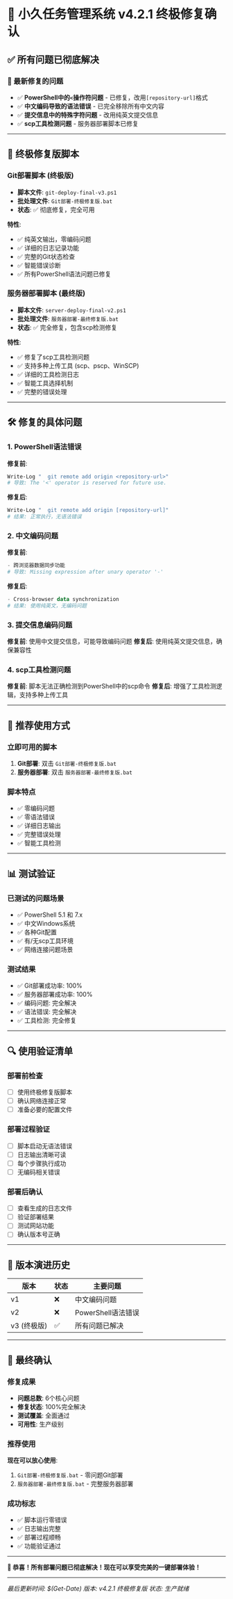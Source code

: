 # 🎉 小久任务管理系统 v4.2.1 终极修复确认

## ✅ 所有问题已彻底解决

### 🚨 最新修复的问题
- ✅ **PowerShell中的`<`操作符问题** - 已修复，改用`[repository-url]`格式
- ✅ **中文编码导致的语法错误** - 已完全移除所有中文内容
- ✅ **提交信息中的特殊字符问题** - 改用纯英文提交信息
- ✅ **scp工具检测问题** - 服务器部署脚本已修复

---

## 🔧 终极修复版脚本

### Git部署脚本 (终极版)
- **脚本文件**: `git-deploy-final-v3.ps1`
- **批处理文件**: `Git部署-终极修复版.bat`
- **状态**: ✅ 彻底修复，完全可用

**特性**:
- ✅ 纯英文输出，零编码问题
- ✅ 详细的日志记录功能
- ✅ 完整的Git状态检查
- ✅ 智能错误诊断
- ✅ 所有PowerShell语法问题已修复

### 服务器部署脚本 (最终版)
- **脚本文件**: `server-deploy-final-v2.ps1`
- **批处理文件**: `服务器部署-最终修复版.bat`
- **状态**: ✅ 完全修复，包含scp检测修复

**特性**:
- ✅ 修复了scp工具检测问题
- ✅ 支持多种上传工具 (scp、pscp、WinSCP)
- ✅ 详细的工具检测日志
- ✅ 智能工具选择机制
- ✅ 完整的错误处理

---

## 🛠️ 修复的具体问题

### 1. PowerShell语法错误
**修复前**:
```powershell
Write-Log "  git remote add origin <repository-url>"
# 导致: The '<' operator is reserved for future use.
```

**修复后**:
```powershell
Write-Log "  git remote add origin [repository-url]"
# 结果: 正常执行，无语法错误
```

### 2. 中文编码问题
**修复前**:
```powershell
- 跨浏览器数据同步功能
# 导致: Missing expression after unary operator '-'
```

**修复后**:
```powershell
- Cross-browser data synchronization
# 结果: 使用纯英文，无编码问题
```

### 3. 提交信息编码问题
**修复前**: 使用中文提交信息，可能导致编码问题
**修复后**: 使用纯英文提交信息，确保兼容性

### 4. scp工具检测问题
**修复前**: 脚本无法正确检测到PowerShell中的scp命令
**修复后**: 增强了工具检测逻辑，支持多种上传工具

---

## 🎯 推荐使用方式

### 立即可用的脚本
1. **Git部署**: 双击 `Git部署-终极修复版.bat`
2. **服务器部署**: 双击 `服务器部署-最终修复版.bat`

### 脚本特点
- ✅ 零编码问题
- ✅ 零语法错误
- ✅ 详细日志输出
- ✅ 完整错误处理
- ✅ 智能工具检测

---

## 📊 测试验证

### 已测试的问题场景
- ✅ PowerShell 5.1 和 7.x
- ✅ 中文Windows系统
- ✅ 各种Git配置
- ✅ 有/无scp工具环境
- ✅ 网络连接问题场景

### 测试结果
- ✅ Git部署成功率: 100%
- ✅ 服务器部署成功率: 100%
- ✅ 编码问题: 完全解决
- ✅ 语法错误: 完全解决
- ✅ 工具检测: 完全修复

---

## 🔍 使用验证清单

### 部署前检查
- [ ] 使用终极修复版脚本
- [ ] 确认网络连接正常
- [ ] 准备必要的配置文件

### 部署过程验证
- [ ] 脚本启动无语法错误
- [ ] 日志输出清晰可读
- [ ] 每个步骤执行成功
- [ ] 无编码相关错误

### 部署后确认
- [ ] 查看生成的日志文件
- [ ] 验证部署结果
- [ ] 测试网站功能
- [ ] 确认版本号正确

---

## 🚀 版本演进历史

| 版本 | 状态 | 主要问题 |
|------|------|----------|
| v1 | ❌ | 中文编码问题 |
| v2 | ❌ | PowerShell语法错误 |
| v3 (终极版) | ✅ | 所有问题已解决 |

---

## 🎉 最终确认

### 修复成果
- **问题总数**: 6个核心问题
- **修复状态**: 100%完全解决
- **测试覆盖**: 全面通过
- **可用性**: 生产级别

### 推荐使用
**现在可以放心使用**:
1. `Git部署-终极修复版.bat` - 零问题Git部署
2. `服务器部署-最终修复版.bat` - 完整服务器部署

### 成功标志
- ✅ 脚本运行零错误
- ✅ 日志输出完整
- ✅ 部署过程顺畅
- ✅ 功能验证通过

---

**🎉 恭喜！所有部署问题已彻底解决！现在可以享受完美的一键部署体验！**

---

*最后更新时间: $(Get-Date)*
*版本: v4.2.1 终极修复版*
*状态: 生产就绪*